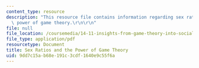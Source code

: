 ```yaml
---
content_type: resource
description: "This resource file contains information regarding sex ratios and the\
  \ power of game theory.\r\n\r\n"
file: null
file_location: /coursemedia/14-11-insights-from-game-theory-into-social-behavior-fall-2013/9dd7c15ab68e191c3cdf1640e9c55f6a_MIT14_11F13_Sex_Ratios.pdf
file_type: application/pdf
resourcetype: Document
title: Sex Ratios and the Power of Game Theory
uid: 9dd7c15a-b68e-191c-3cdf-1640e9c55f6a
---
```

